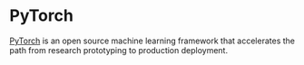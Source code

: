 # PyTorch

[PyTorch](https://pytorch.org/) is an open source machine learning framework that accelerates the path from research prototyping to production deployment.
